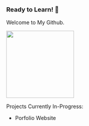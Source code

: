 ### Ready to Learn! 👋

Welcome to My Github.

<img height="180em" src="https://github-readme-stats.vercel.app/api?username=shenalexw&show_icons=true&hide_border=true&&count_private=true&include_all_commits=true&hide=stars,commits,prs,issues,contribs" />

Projects Currently In-Progress:
  - Porfolio Website
